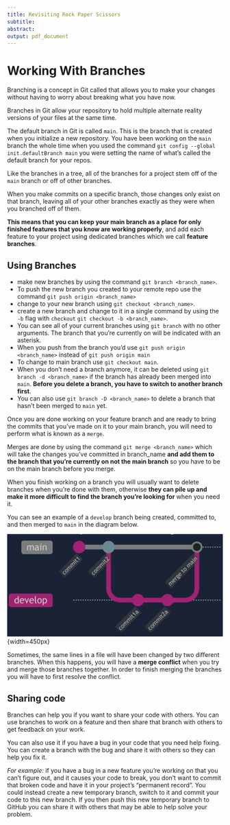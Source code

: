 ```yaml
---
title: Revisiting Rock Paper Scissors
subtitle: 
abstract: 
output: pdf_document
---
```



# Working With Branches

Branching is a concept in Git called that allows you to make your changes without having to worry about breaking what you have now.

Branches in Git allow your repository to hold multiple alternate reality versions of your files at the same time.

The default branch in Git is called `main`. This is the branch that is created when you initialize a new repository. You have been working on the `main` branch the whole time when you used the command `git config --global init.defaultBranch main` you were setting the name of what’s called the default branch for your repos.

Like the branches in a tree, all of the branches for a project stem off of the `main` branch or off of other branches.

When you make commits on a specific branch, those changes only exist on that branch, leaving all of your other branches exactly as they were when you branched off of them.

**This means that you can keep your main branch as a place for only finished features that you know are working properly**, and add each feature to your project using dedicated branches which we call **feature branches**.

## Using Branches

- make new branches by using the command `git branch <branch_name>`.
- To push the new branch you created to your remote repo use the command `git push origin <branch_name>`
- change to your new branch using `git checkout <branch_name>`.
- create a new branch and change to it in a single command by using the `-b` flag with `checkout` `git checkout -b <branch_name>`.
- You can see all of your current branches using `git branch` with no other arguments. The branch that you’re currently on will be indicated with an asterisk.
- When you push from the branch you’d use `git push origin <branch_name>` instead of `git push origin main`
- To change to main branch use `git checkout main`.
- When you don’t need a branch anymore, it can be deleted using `git branch -d <branch_name>` if the branch has already been merged into `main`. **Before you delete a branch, you have to switch to another branch first**.
- You can also use `git branch -D <branch_name>` to delete a branch that hasn’t been merged to `main` yet.

Once you are done working on your feature branch and are ready to bring the commits that you’ve made on it to your main branch, you will need to perform what is known as a `merge`.

Merges are done by using the command `git merge <branch_name>` which will take the changes you’ve committed in branch_name **and add them to the branch that you’re currently on not the main branch** so you have to be on the main branch before you merge.

When you finish working on a branch you will usually want to delete branches when you’re done with them, otherwise **they can pile up and make it more difficult to find the branch you’re looking for** when you need it.

You can see an example of a `develop` branch being created, committed to, and then merged to `main` in the diagram below.

![Example of git branching](images/revisiting-rock-paper-scissors/git-branch.png){width=450px}

Sometimes, the same lines in a file will have been changed by two different branches. When this happens, you will have a **merge conflict** when you try and merge those branches together. In order to finish merging the branches you will have to first resolve the conflict.

## Sharing code

Branches can help you if you want to share your code with others. You can use branches to work on a feature and then share that branch with others to get feedback on your work.

You can also use it if you have a bug in your code that you need help fixing. You can create a branch with the bug and share it with others so they can help you fix it.

*For example:* if you have a bug in a new feature you’re working on that you can’t figure out, and it causes your code to break, you don’t want to commit that broken code and have it in your project’s “permanent record”. You could instead create a new temporary branch, switch to it and commit your code to this new branch. If you then push this new temporary branch to GitHub you can share it with others that may be able to help solve your problem.
